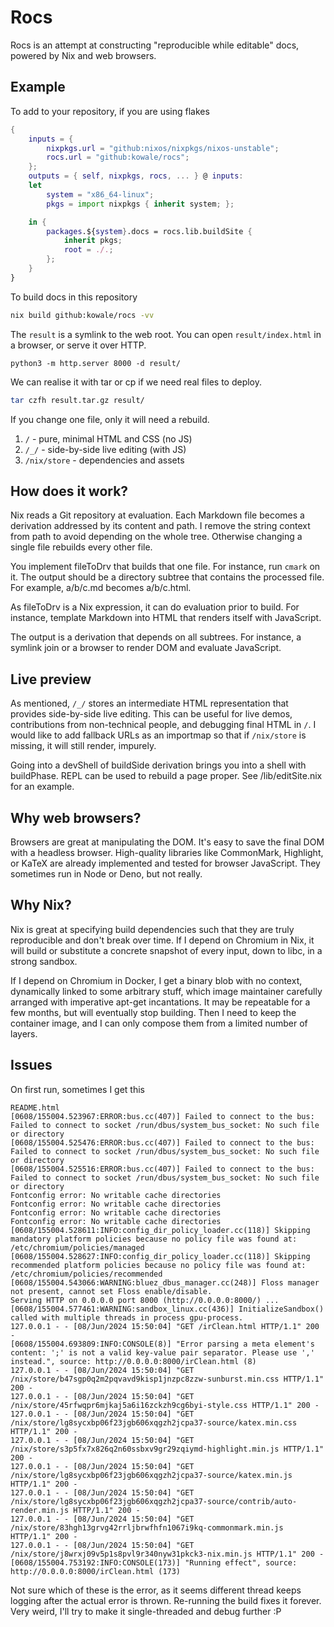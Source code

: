 # Rocs

Rocs is an attempt at constructing
"reproducible while editable" docs,
powered by Nix and web browsers.

## Example

To add to your repository,
if you are using flakes

```nix
{
    inputs = {
        nixpkgs.url = "github:nixos/nixpkgs/nixos-unstable";
        rocs.url = "github:kowale/rocs";
    };
    outputs = { self, nixpkgs, rocs, ... } @ inputs:
    let
        system = "x86_64-linux";
        pkgs = import nixpkgs { inherit system; };

    in {
        packages.${system}.docs = rocs.lib.buildSite {
            inherit pkgs;
            root = ./.;
        };
    }
}
```

To build docs in this repository

```sh
nix build github:kowale/rocs -vv
```

The `result` is a symlink to the web root.
You can open `result/index.html` in a browser,
or serve it over HTTP.

```
python3 -m http.server 8000 -d result/
```

We can realise it with tar or cp
if we need real files to deploy.

```sh
tar czfh result.tar.gz result/
```

If you change one file,
only it will need a rebuild.

1. `/` - pure, minimal HTML and CSS (no JS)
2. `/_/` - side-by-side live editing (with JS)
3. `/nix/store` - dependencies and assets

## How does it work?

Nix reads a Git repository at evaluation.
Each Markdown file becomes a derivation
addressed by its content and path.
I remove the string context from path
to avoid depending on the whole tree.
Otherwise changing a single file
rebuilds every other file.

You implement fileToDrv
that builds that one file.
For instance, run `cmark` on it.
The output should be a directory subtree
that contains the processed file.
For example, a/b/c.md becomes a/b/c.html.

As fileToDrv is a Nix expression,
it can do evaluation prior to build.
For instance, template Markdown into HTML
that renders itself with JavaScript.

The output is a derivation
that depends on all subtrees.
For instance, a symlink join
or a browser to render DOM
and evaluate JavaScript.

## Live preview

As mentioned, `/_/` stores
an intermediate HTML representation
that provides side-by-side live editing.
This can be useful for live demos,
contributions from non-technical people,
and debugging final HTML in `/`.
I would like to add fallback URLs as an importmap
so that if `/nix/store` is missing,
it will still render, impurely.

Going into a devShell of buildSide derivation
brings you into a shell with buildPhase.
REPL can be used to rebuild a page proper.
See /lib/editSite.nix for an example.

## Why web browsers?

Browsers are great at manipulating the DOM.
It's easy to save the final DOM with a headless browser.
High-quality libraries like CommonMark, Highlight, or KaTeX
are already implemented and tested for browser JavaScript.
They sometimes run in Node or Deno, but not really.

## Why Nix?

Nix is great at specifying build dependencies
such that they are truly reproducible
and don't break over time.
If I depend on Chromium in Nix,
it will build or substitute
a concrete snapshot of every input,
down to libc, in a strong sandbox.

If I depend on Chromium in Docker,
I get a binary blob with no context,
dynamically linked to some arbitrary stuff,
which image maintainer carefully arranged
with imperative apt-get incantations.
It may be repeatable for a few months,
but will eventually stop building.
Then I need to keep the container image,
and I can only compose them from a limited number of layers.

## Issues

On first run, sometimes I get this

```
README.html
[0608/155004.523967:ERROR:bus.cc(407)] Failed to connect to the bus: Failed to connect to socket /run/dbus/system_bus_socket: No such file or directory
[0608/155004.525476:ERROR:bus.cc(407)] Failed to connect to the bus: Failed to connect to socket /run/dbus/system_bus_socket: No such file or directory
[0608/155004.525516:ERROR:bus.cc(407)] Failed to connect to the bus: Failed to connect to socket /run/dbus/system_bus_socket: No such file or directory
Fontconfig error: No writable cache directories
Fontconfig error: No writable cache directories
Fontconfig error: No writable cache directories
Fontconfig error: No writable cache directories
[0608/155004.528611:INFO:config_dir_policy_loader.cc(118)] Skipping mandatory platform policies because no policy file was found at: /etc/chromium/policies/managed
[0608/155004.528627:INFO:config_dir_policy_loader.cc(118)] Skipping recommended platform policies because no policy file was found at: /etc/chromium/policies/recommended
[0608/155004.543066:WARNING:bluez_dbus_manager.cc(248)] Floss manager not present, cannot set Floss enable/disable.
Serving HTTP on 0.0.0.0 port 8000 (http://0.0.0.0:8000/) ...
[0608/155004.577461:WARNING:sandbox_linux.cc(436)] InitializeSandbox() called with multiple threads in process gpu-process.
127.0.0.1 - - [08/Jun/2024 15:50:04] "GET /irClean.html HTTP/1.1" 200 -
[0608/155004.693809:INFO:CONSOLE(8)] "Error parsing a meta element's content: ';' is not a valid key-value pair separator. Please use ',' instead.", source: http://0.0.0.0:8000/irClean.html (8)
127.0.0.1 - - [08/Jun/2024 15:50:04] "GET /nix/store/b47sgp0q2m2pqvavd9kisp1jnzpc8zzw-sunburst.min.css HTTP/1.1" 200 -
127.0.0.1 - - [08/Jun/2024 15:50:04] "GET /nix/store/45rfwqpr6mjkaj5a6i16zckzh9cg6byi-style.css HTTP/1.1" 200 -
127.0.0.1 - - [08/Jun/2024 15:50:04] "GET /nix/store/lg8sycxbp06f23jgb606xqgzh2jcpa37-source/katex.min.css HTTP/1.1" 200 -
127.0.0.1 - - [08/Jun/2024 15:50:04] "GET /nix/store/s3p5fx7x826q2n60ssbxv9gr29zqiymd-highlight.min.js HTTP/1.1" 200 -
127.0.0.1 - - [08/Jun/2024 15:50:04] "GET /nix/store/lg8sycxbp06f23jgb606xqgzh2jcpa37-source/katex.min.js HTTP/1.1" 200 -
127.0.0.1 - - [08/Jun/2024 15:50:04] "GET /nix/store/lg8sycxbp06f23jgb606xqgzh2jcpa37-source/contrib/auto-render.min.js HTTP/1.1" 200 -
127.0.0.1 - - [08/Jun/2024 15:50:04] "GET /nix/store/83hgh13grvg42rrljbrwfhfn1067i9kq-commonmark.min.js HTTP/1.1" 200 -
127.0.0.1 - - [08/Jun/2024 15:50:04] "GET /nix/store/j8wrxj09v5p1s8pvl9r340nyw31pkck3-nix.min.js HTTP/1.1" 200 -
[0608/155004.753192:INFO:CONSOLE(173)] "Running effect", source: http://0.0.0.0:8000/irClean.html (173)
```

Not sure which of these is the error,
as it seems different thread keeps logging
after the actual error is thrown.
Re-running the build fixes it forever.
Very weird, I'll try to make it single-threaded
and debug further :P

